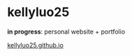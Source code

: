 # kellyluo25
**in progress**: personal website + portfolio 

[kellyluo25.github.io](https://kellyluo25.github.io)